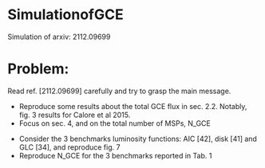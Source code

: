 # SimulationofGCE
Simulation of arxiv: 2112.09699

# Problem:
Read ref. [2112.09699] carefully and try to grasp the main message.
- Reproduce some results about the total GCE flux in sec. 2.2. Notably, fig. 3 results for Calore et al 2015.
- Focus on sec. 4, and on the total number of MSPs, N_GCE
* Consider the 3 benchmarks luminosity functions: AIC [42], disk [41] and GLC [34], and reproduce fig. 7
* Reproduce N_GCE for the 3 benchmarks reported in Tab. 1
